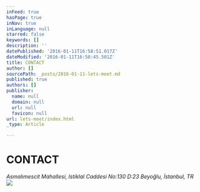 ```yaml
---
inFeed: true
hasPage: true
inNav: true
inLanguage: null
starred: false
keywords: []
description: ''
datePublished: '2016-01-11T16:58:51.017Z'
dateModified: '2016-01-11T16:58:45.501Z'
title: CONTACT
author: []
sourcePath: _posts/2016-01-11-lets-meet.md
published: true
authors: []
publisher:
  name: null
  domain: null
  url: null
  favicon: null
url: lets-meet/index.html
_type: Article

---
```

# CONTACT

_Asmalımescit Mahallesi, Istiklal Caddesi No:130 D:23 Beyoğlu, İstanbul, TR_
![](https://the-grid-user-content.s3-us-west-2.amazonaws.com/a66a9b8c-9316-4e22-84e3-c7b874727aeb.PNG)